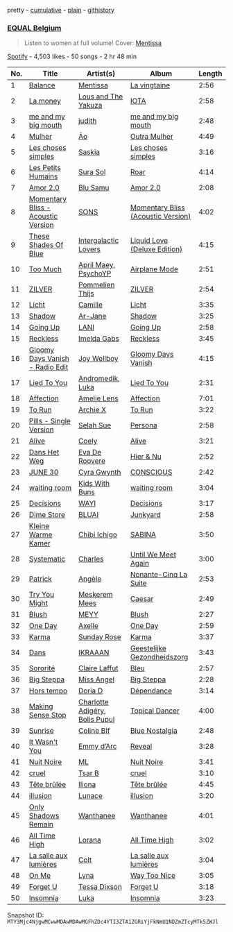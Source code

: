 pretty - [cumulative](/playlists/cumulative/37i9dQZF1DX5YBM9tRiBVF.md) - [plain](/playlists/plain/37i9dQZF1DX5YBM9tRiBVF) - [githistory](https://github.githistory.xyz/mackorone/spotify-playlist-archive/blob/main/playlists/plain/37i9dQZF1DX5YBM9tRiBVF)

### [EQUAL Belgium ](https://open.spotify.com/playlist/37i9dQZF1DX5YBM9tRiBVF)

> Listen to women at full volume! Cover: <a href="spotify:artist:0cb0p26TbAeBeekZHfxWlS">Mentissa</a>

[Spotify](https://open.spotify.com/user/spotify) - 4,503 likes - 50 songs - 2 hr 48 min

| No. | Title | Artist(s) | Album | Length |
|---|---|---|---|---|
| 1 | [Balance](https://open.spotify.com/track/28snZVeMwzYdolW7h1wpHb) | [Mentissa](https://open.spotify.com/artist/0cb0p26TbAeBeekZHfxWlS) | [La vingtaine](https://open.spotify.com/album/1xMisloOjQEMQTRte7kkJz) | 2:56 |
| 2 | [La money](https://open.spotify.com/track/3C0NbYg52qoQtUovS9lC3b) | [Lous and The Yakuza](https://open.spotify.com/artist/2HPiMwJktBXqakN0hnON2R) | [IOTA](https://open.spotify.com/album/3bHBzNSc5wHgedsW4m9Ykn) | 2:58 |
| 3 | [me and my big mouth](https://open.spotify.com/track/6bAMtverQa0Aryho6wGmkV) | [judith](https://open.spotify.com/artist/6N3rD8rvf1LIOtQqTCXnVA) | [me and my big mouth](https://open.spotify.com/album/3GSXrqL19GsJQciZUcuy41) | 2:48 |
| 4 | [Mulher](https://open.spotify.com/track/1Ye9nwgF29cjDGG9s7TZVg) | [Ão](https://open.spotify.com/artist/2FnhKB01CBc0KBjcTDDOod) | [Outra Mulher](https://open.spotify.com/album/2eAEFQTuF2bExUa7JSUU9t) | 4:49 |
| 5 | [Les choses simples](https://open.spotify.com/track/0ZC0fh2tLQBQGeEGKOC2yM) | [Saskia](https://open.spotify.com/artist/6bFOdKxgiohdOqsE1CXtMn) | [Les choses simples](https://open.spotify.com/album/4FSgHoSVxxTc1btH0xE4OT) | 3:16 |
| 6 | [Les Petits Humains](https://open.spotify.com/track/5caiHGxFtHy5kYqdQ6kKyt) | [Sura Sol](https://open.spotify.com/artist/6NzaphNJjxBoUIEJ18NEE1) | [Roar](https://open.spotify.com/album/1hyMgrP7pWHsVhMOB2nDBT) | 4:14 |
| 7 | [Amor 2.0](https://open.spotify.com/track/1nMuK7ekcPrTBZ3qJGrnTt) | [Blu Samu](https://open.spotify.com/artist/6RcPiWIVptnyi8y3EIbDLB) | [Amor 2.0](https://open.spotify.com/album/7B33XE02XM2L6MwHZWm3HU) | 2:08 |
| 8 | [Momentary Bliss \- Acoustic Version](https://open.spotify.com/track/0RfFb1ns67jPnN5AlEMl3G) | [SONS](https://open.spotify.com/artist/4smQzo74d24VIhwRf5K59S) | [Momentary Bliss \(Acoustic Version\)](https://open.spotify.com/album/5uLdDp58Fc5ukaPjrtPJgl) | 4:02 |
| 9 | [These Shades Of Blue](https://open.spotify.com/track/0uM5iKbeh7GivkqoKXsKJS) | [Intergalactic Lovers](https://open.spotify.com/artist/02WQ3uYpJNgznKVcqWCc6I) | [Liquid Love \(Deluxe Edition\)](https://open.spotify.com/album/029S7mPftpxn334iMI9Edf) | 4:15 |
| 10 | [Too Much](https://open.spotify.com/track/6Y1m2htx0cMqw6A4wD7V7J) | [April Maey](https://open.spotify.com/artist/0CyVkXQydhAi8gPILbXb99), [PsychoYP](https://open.spotify.com/artist/4Hyl7QROvzELSzMO7OXdjr) | [Airplane Mode](https://open.spotify.com/album/2gkFMftLOiSA8sKDRJZuwA) | 2:51 |
| 11 | [ZILVER](https://open.spotify.com/track/2WcEQUVZAV7RxNBrHmcFKn) | [Pommelien Thijs](https://open.spotify.com/artist/3zGV7t4BDmYZBLVA24487b) | [ZILVER](https://open.spotify.com/album/29ClUj2qmb45fRPoGEeoYp) | 2:54 |
| 12 | [Licht](https://open.spotify.com/track/5CvHWDO1sfk7EsrdNDquTs) | [Camille](https://open.spotify.com/artist/2aV2tpJtR55vg19SxBJvNs) | [Licht](https://open.spotify.com/album/629j6XLeCcmXEnBiXS06sb) | 3:35 |
| 13 | [Shadow](https://open.spotify.com/track/4rrEw9mr3VuYhsjCXdUvzl) | [Ar\-Jane](https://open.spotify.com/artist/7bkG14DtTrs4HwuZpw1Kxi) | [Shadow](https://open.spotify.com/album/6NAsYgZTPXwSjRgxcItsyL) | 3:25 |
| 14 | [Going Up](https://open.spotify.com/track/3ZR4f1qKU1mudoX2YSPVPT) | [LANI](https://open.spotify.com/artist/3C0EAgBRXUuNECI6jj7h3R) | [Going Up](https://open.spotify.com/album/1jG9TdMSA8pY4SXuiWcPd0) | 2:58 |
| 15 | [Reckless](https://open.spotify.com/track/3jstK4644RKTSfv94p7ayY) | [Imelda Gabs](https://open.spotify.com/artist/4OQhsLVx6kZBqWgDO5nYDS) | [Reckless](https://open.spotify.com/album/5IAiwnugNbCLHHr4X9zgNs) | 3:45 |
| 16 | [Gloomy Days Vanish \- Radio Edit](https://open.spotify.com/track/1ZVkoLDm1DmYe0bpOiiHBO) | [Joy Wellboy](https://open.spotify.com/artist/61G7yQtFBGRRbJlohUvlPG) | [Gloomy Days Vanish](https://open.spotify.com/album/339CizLgFLJzGQK2QrLHSA) | 4:15 |
| 17 | [Lied To You](https://open.spotify.com/track/2ax6olrInlULvRyrfqh1UK) | [Andromedik](https://open.spotify.com/artist/7miXLG9boDOGHJaEelSL7T), [Luka](https://open.spotify.com/artist/6WBbsJlHIOOowphog0nNzy) | [Lied To You](https://open.spotify.com/album/3qfAVy7qFILfI1k0odBDXX) | 2:31 |
| 18 | [Affection](https://open.spotify.com/track/5bAmqp96l9YO7V8LW5sUjZ) | [Amelie Lens](https://open.spotify.com/artist/5Ho1vKl1Uz8bJlk4vbmvmf) | [Affection](https://open.spotify.com/album/7iEmfai44TVKtcTu2N03mc) | 7:01 |
| 19 | [To Run](https://open.spotify.com/track/01i5NFkzKGgUpt2EWsnZNH) | [Archie X](https://open.spotify.com/artist/7iHfb5ODaqKyprp2DBEXvU) | [To Run](https://open.spotify.com/album/0bveTDiVABbmhKLduQY1vL) | 3:22 |
| 20 | [Pills \- Single Version](https://open.spotify.com/track/4neemHWUCgwpgsWKkFhutm) | [Selah Sue](https://open.spotify.com/artist/5Oc4knEQaid8K7AFqO5lHu) | [Persona](https://open.spotify.com/album/5EilDjxUUvRqY1iPoX23ix) | 2:58 |
| 21 | [Alive](https://open.spotify.com/track/3yg4TZJBk7UuF6mJEsWwTe) | [Coely](https://open.spotify.com/artist/2DzbXUAn0DiYqcgu2wDfaf) | [Alive](https://open.spotify.com/album/3xIUeWBzzmpOc1DyQNQnMl) | 3:21 |
| 22 | [Dans Het Weg](https://open.spotify.com/track/03TNQTcteLRNqsuHpamxbG) | [Eva De Roovere](https://open.spotify.com/artist/1GJOgIYZ4zZtey6Ev14sjD) | [Hier & Nu](https://open.spotify.com/album/5Q1Kg8UCwE10bijhos9ZqT) | 2:52 |
| 23 | [JUNE 30](https://open.spotify.com/track/7bDnsAy1jE7ZmLdLjUuCbs) | [Cyra Gwynth](https://open.spotify.com/artist/73xasVLAvFrnbuhBdAucpp) | [CONSCIOUS](https://open.spotify.com/album/6F8CsdcDuAzx59RqzCZLXy) | 2:42 |
| 24 | [waiting room](https://open.spotify.com/track/3fd8emYIINca5siFtCq5Q0) | [Kids With Buns](https://open.spotify.com/artist/1HF3WeoXOBYHlVkLn20lXz) | [waiting room](https://open.spotify.com/album/11YYIZJx5BVG23DJQkXoIY) | 3:04 |
| 25 | [Decisions](https://open.spotify.com/track/1Vr1vDsnFyPtuQLi7cpUMW) | [WAYI](https://open.spotify.com/artist/6CbMqrM714vGa77HxOKoHI) | [Decisions](https://open.spotify.com/album/4o29z1nujib3PRGgdnU7ap) | 3:17 |
| 26 | [Dime Store](https://open.spotify.com/track/5xTyy0TTyIVc1Bxy1tbxdn) | [BLUAI](https://open.spotify.com/artist/5CJhBRBaE9MaWfPwcg2WbF) | [Junkyard](https://open.spotify.com/album/6DtiZSSCheebuKkktLYWG5) | 2:58 |
| 27 | [Kleine Warme Kamer](https://open.spotify.com/track/6sT2KR6Kxfgv2Qg1h7E268) | [Chibi Ichigo](https://open.spotify.com/artist/0eARdjFMVY4Z92QEzM7dgN) | [SABINA](https://open.spotify.com/album/6IIU6x7AkTHAJtluDZPjy5) | 3:50 |
| 28 | [Systematic](https://open.spotify.com/track/5iYU6UlFYum35QbuDPUAEb) | [Charles](https://open.spotify.com/artist/3BAyGVtoPcmQbeb58hlIZs) | [Until We Meet Again](https://open.spotify.com/album/4bnhP6oNSFTiC18dwtRf2Q) | 3:00 |
| 29 | [Patrick](https://open.spotify.com/track/2Ctw7IQAiEZGee4t83h6zk) | [Angèle](https://open.spotify.com/artist/3QVolfxko2UyCOtexhVTli) | [Nonante\-Cinq La Suite](https://open.spotify.com/album/1O6LqsYQ8uIdo3utTawVCl) | 2:53 |
| 30 | [Try You Might](https://open.spotify.com/track/5scguBYNGwsPeuu8UaMVgK) | [Meskerem Mees](https://open.spotify.com/artist/4J4onnX6YLSq64T376Fg7Q) | [Caesar](https://open.spotify.com/album/5pKazBOpXtPVNLyN3F2hE0) | 2:49 |
| 31 | [Blush](https://open.spotify.com/track/6vhWlvioLLNPuDChcxuKcM) | [MEYY](https://open.spotify.com/artist/6ovTUUvyWpxSigzDhtfVs5) | [Blush](https://open.spotify.com/album/5mTPgAOjugEiC3oetV1l2r) | 2:27 |
| 32 | [One Day](https://open.spotify.com/track/0Tka4kL8PHgbrI1cfd4cqS) | [Axelle](https://open.spotify.com/artist/6ngMbvXa9lkh6ArCCuw0LQ) | [One Day](https://open.spotify.com/album/4W8MdPWEUpVTttKtzhbERL) | 2:59 |
| 33 | [Karma](https://open.spotify.com/track/1rE0AN79Z37hRORV6S8rWy) | [Sunday Rose](https://open.spotify.com/artist/0on2Bi1asBv63WyzwbSQvE) | [Karma](https://open.spotify.com/album/3WsLlOY7OTJx3VTyAYHGIk) | 3:37 |
| 34 | [Dans](https://open.spotify.com/track/1fooC2nEt8lfDxTWtpp7LI) | [IKRAAAN](https://open.spotify.com/artist/2tCegOPiGh8HZLAy1fmi8A) | [Geestelijke Gezondheidszorg](https://open.spotify.com/album/3WTHD1uF2jkLEDVtRdNQ8x) | 3:43 |
| 35 | [Sororité](https://open.spotify.com/track/0bUnCB45lvyq3UftO0mJax) | [Claire Laffut](https://open.spotify.com/artist/69zVBf7wk5vKWsTF7zE5CC) | [Bleu](https://open.spotify.com/album/6fpbdcvp2uiG3K28AaweQN) | 2:57 |
| 36 | [Big Steppa](https://open.spotify.com/track/4e12fHlVIUMsYTar3KWhEt) | [Miss Angel](https://open.spotify.com/artist/714BxIYCFvSENkMWlaCwfi) | [Big Steppa](https://open.spotify.com/album/5JPptLdU8bcX9V1cWQ32OG) | 2:28 |
| 37 | [Hors tempo](https://open.spotify.com/track/0MgD7AxvKGOgCVg767jnCT) | [Doria D](https://open.spotify.com/artist/3o3EvvWqx9JYkPCWM3C15w) | [Dépendance](https://open.spotify.com/album/0wdhjWq4sO4gdt0iwt1gI3) | 3:14 |
| 38 | [Making Sense Stop](https://open.spotify.com/track/2lxVvIdKuCtjNiRXt0HuDt) | [Charlotte Adigéry](https://open.spotify.com/artist/0h1gX589xBKUCijeC8Bewy), [Bolis Pupul](https://open.spotify.com/artist/0dSnTqwXok006MwsjjlzUl) | [Topical Dancer](https://open.spotify.com/album/4ivk3u8J7qg7YoWUZlnGNz) | 4:00 |
| 39 | [Sunrise](https://open.spotify.com/track/3hS2ngCEIdclQLO8NOzFiP) | [Coline Blf](https://open.spotify.com/artist/1XDyP487Btx5DKzhE2jNjT) | [Blue Nostalgia](https://open.spotify.com/album/5TeavidOdkHjDuOBiq5bwn) | 2:48 |
| 40 | [It Wasn't You](https://open.spotify.com/track/0JXHYz6XBO7E4PepXY67xP) | [Emmy d’Arc](https://open.spotify.com/artist/19ZNy5L0VBexChkhobSJ7o) | [Reveal](https://open.spotify.com/album/3vdtu2yxqGsLElDSmwxsmf) | 3:28 |
| 41 | [Nuit Noire](https://open.spotify.com/track/4w6X673O3mrD1E5pOsDVrb) | [ML](https://open.spotify.com/artist/2zYOYW80qD91lBNQ0i1bH8) | [Nuit Noire](https://open.spotify.com/album/3mRrWcAhFJqqBFhCJqzoa0) | 3:41 |
| 42 | [cruel](https://open.spotify.com/track/1TBBIjxfN2jJ40ozWsMq7I) | [Tsar B](https://open.spotify.com/artist/4iH079WFvkBukHz8JgiOp3) | [cruel](https://open.spotify.com/album/1L62r7h2gFUQPhLpVqI7vN) | 3:10 |
| 43 | [Tête brûlée](https://open.spotify.com/track/2WbO03LqBgClR6Cba85lJb) | [Iliona](https://open.spotify.com/artist/64s6yr2vWCKyr5Ldwaslwk) | [Tête brûlée](https://open.spotify.com/album/6bdnYaYOkqDq9aXNgXNx3f) | 4:45 |
| 44 | [illusion](https://open.spotify.com/track/0p5wnvG3ofWkm5MDraDX6h) | [Lunace](https://open.spotify.com/artist/5U8bVQaRanq5zSEcFT1inx) | [illusion](https://open.spotify.com/album/6vF1DfRn78Kt7kzUELpxJH) | 3:20 |
| 45 | [Only Shadows Remain](https://open.spotify.com/track/1S3wVO6ylPVKoQOMeTGIKe) | [Wanthanee](https://open.spotify.com/artist/71dnG6HM2q8lwXFkyX9lj0) | [Wanthanee](https://open.spotify.com/album/1REKdH9kgiPHZDZ14FBSwH) | 4:01 |
| 46 | [All Time High](https://open.spotify.com/track/7dEQn9hrxmLvY7D4kcijQZ) | [Lorana](https://open.spotify.com/artist/5f0UvwT0IueZUyTblRVwKA) | [All Time High](https://open.spotify.com/album/6pZMADh2UaqkfiIsxogPSm) | 3:02 |
| 47 | [La salle aux lumières](https://open.spotify.com/track/0DUmMoQoEkzzRXXREtHCpk) | [Colt](https://open.spotify.com/artist/6OAJ8w6gz3xjktqQvOd9xg) | [La salle aux lumières](https://open.spotify.com/album/6ox8JaWAVn0v9u4NKhojYY) | 3:04 |
| 48 | [On Me](https://open.spotify.com/track/3yhdntSydzVb4x3bCXfP0t) | [Lyna](https://open.spotify.com/artist/6T83nWN9QZR1Abip1bMcVV) | [Way Too Nice](https://open.spotify.com/album/5h1TQEOyPTUYKstrMoPMjW) | 3:05 |
| 49 | [Forget U](https://open.spotify.com/track/4Z8KaWhkLADieRBTDLJxkD) | [Tessa Dixson](https://open.spotify.com/artist/7lIzEb23X68Dbt7Ka94Prh) | [Forget U](https://open.spotify.com/album/5awV1vnYjDbzXAvyhpXmXL) | 3:18 |
| 50 | [Insomnia](https://open.spotify.com/track/3U4Iw0HIxAU1dnQovOAFbJ) | [Luka](https://open.spotify.com/artist/6WBbsJlHIOOowphog0nNzy) | [Insomnia](https://open.spotify.com/album/2O7c8e5lIKeLvXZCWSGHcN) | 3:23 |

Snapshot ID: `MTY3Mjc4NjgwMCwwMDAwMDAwMGFhZDc4YTI3ZTA1ZGRiYjFkNmU1NDZmZTcyMTk5ZWJl`
